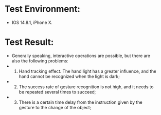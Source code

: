 # Test Environment: 
* IOS 14.8.1, iPhone X.
# Test Result:
* Generally speaking, interactive operations are possible, but there are also the following problems:
* 1. Hand tracking effect. The hand light has a greater influence, and the hand cannot be recognized when the light is dark;
* 2. The success rate of gesture recognition is not high, and it needs to be repeated several times to succeed;
* 3. There is a certain time delay from the instruction given by the gesture to the change of the object;
